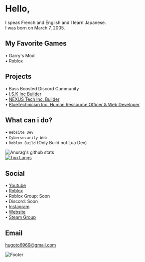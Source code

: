 <!-- 
Welcome to my Personal ReadMe!
Please Check this for Embed: https://github.com/anuraghazra/github-readme-stats
-->

# Hello,

I speak French and English and I learn Japanese.
<br>
I was born on March 7, 2005.

## My Favorite Games

• Garry's Mod
<br>
• Roblox

## Projects

• Bass Boosted Discord Cummunity
<br>
• [I.S.K Inc Builder](https://www.roblox.com/groups/7094138/I-S-K-Inc) 
<br>
• [NEXUS Tech Inc. Builder](https://www.roblox.com/groups/5990010/NEXUS-Tech-Inc) 
<br>
• [BlueTechnician Inc. Human Ressource Officer & Web Developer](https://www.roblox.com/groups/8844039/BlueTechnician-Incorporated)

## What can i do?

• `Website Dev`
<br>
• `Cybersecurity Web`
<br>
• `Roblox Build` (Only Build not Lua Dev)

![Anurag's github stats](https://github-readme-stats.vercel.app/api?username=Hugoto69&show_icons=true&theme=jolly)
<br>
[![Top Langs](https://github-readme-stats.vercel.app/api/top-langs/?username=Hugoto69&theme=jolly)](https://github.com/anuraghazra/github-readme-stats)

## Social

• [Youtube](https://www.youtube.com/channel/UCMbgR2wiW21ro5oONSb8OyA)
<br>
• [Roblox](https://www.roblox.com/users/1593260565/profile)
<br>
• Roblox Group: Soon
<br>
• Discord: Soon
<br>
• [Instagram](https://www.instagram.com/hugo.bonnet_)
<br>
• [Website](https://hugoto69.page)
<br>
• [Steam Group](https://steamcommunity.com/groups/hugoto69)

## Email

hugoto6969@gmail.com

![Footer](https://i.giphy.com/T7xPZ0HoYDAK7doxnU.gif)
